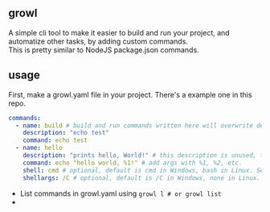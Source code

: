 ## growl
A simple cli tool to make it easier to build and run your project, and automatize other tasks, by adding custom commands.  
This is pretty similar to NodeJS package.json commands.

## usage
First, make a growl.yaml file in your project. There's a example one in this repo.
```yaml
commands:
  - name: build # build and run commands written here will overwrite default ones :).
    description: "echo test"
    command: echo test
  - name: hello
    description: "prints hello, World!" # this description is unused, this is only for documentation and shown only in command list.
    command: echo "hello world, %1!" # add args with %1, %2, etc.
    shell: cmd # optional, default is cmd in Windows, bash in Linux. Set this to the shell you want to use.
    shellargs: /C # optional, default is /C in Windows, none in Linux. Set this to the arg needed to make the shell execute your command.
```

- List commands in growl.yaml using `growl l # or growl list`
- 